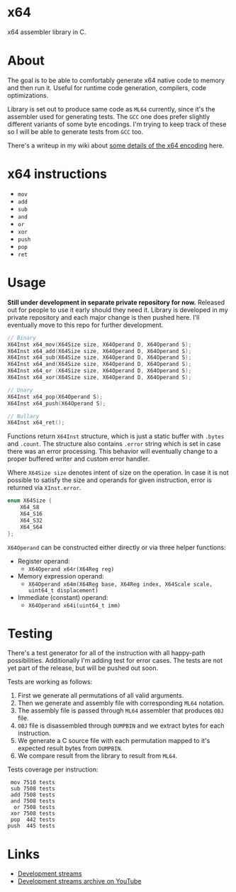 # x64

x64 assembler library in C.

# About

The goal is to be able to comfortably generate x64 native code to memory and then run it. Useful for runtime code generation, compilers, code optimizations.

Library is set out to produce same code as `ML64` currently, since it's the assembler used for generating tests. The `GCC` one does prefer slightly different variants of some byte encodings. I'm trying to keep track of these so I will be able to generate tests from `GCC` too.

There's a writeup in my wiki about [some details of the x64 encoding](https://github.com/martincohen/Wiki/wiki/x64) here.

# x64 instructions

- `mov`
- `add`
- `sub`
- `and`
- `or`
- `xor`
- `push`
- `pop`
- `ret`

# Usage

**Still under development in separate private repository for now.** Released out for people to use it early should they need it. Library is developed in my private repository and each major change is then pushed here. I'll eventually move to this repo for further development.

```c
// Binary
X64Inst x64_mov(X64Size size, X64Operand D, X64Operand S);
X64Inst x64_add(X64Size size, X64Operand D, X64Operand S);
X64Inst x64_sub(X64Size size, X64Operand D, X64Operand S);
X64Inst x64_and(X64Size size, X64Operand D, X64Operand S);
X64Inst x64_or (X64Size size, X64Operand D, X64Operand S);
X64Inst x64_xor(X64Size size, X64Operand D, X64Operand S);

// Unary
X64Inst x64_pop(X64Operand S);
X64Inst x64_push(X64Operand S);

// Nullary
X64Inst x64_ret();
```

Functions return `X64Inst` structure, which is just a static buffer with `.bytes` and `.count`. The structure also contains `.error` string which is set in case there was an error processing. This behavior will eventually change to a proper buffered writer and custom error handler.

Where `X64Size size` denotes intent of size on the operation. In case it is not possible to satisfy the size and operands for given instruction, error is returned via `XInst.error`.

```c
enum X64Size {
    X64_S8
    X64_S16
    X64_S32
    X64_S64
};
```

`X64Operand` can be constructed either directly or via three helper functions:

- Register operand:
  - `X64Operand x64r(X64Reg reg)`
- Memory expression operand:
  - `X64Operand x64m(X64Reg base, X64Reg index, X64Scale scale, uint64_t displacement)`
- Immediate (constant) operand:
  - `X64Operand x64i(uint64_t imm)`

# Testing

There's a test generator for all of the instruction with all happy-path possibilities. Additionally I'm adding test for error cases. The tests are not yet part of the release, but will be pushed out soon.

Tests are working as follows:

1. First we generate all permutations of all valid arguments.
2. Then we generate and assembly file with corresponding `ML64` notation.
3. The assembly file is passed through `ML64` assembler that produces `OBJ` file.
4. `OBJ` file is disassembled through `DUMPBIN` and we extract bytes for each instruction.
5. We generate a C source file with each permutation mapped to it's expected result bytes from `DUMPBIN`.
6. We compare result from the library to result from `ML64`.

Tests coverage per instruction:

```
 mov 7510 tests
 sub 7508 tests
 add 7508 tests
 and 7508 tests
  or 7508 tests
 xor 7508 tests
 pop  442 tests
push  445 tests
```

# Links

- [Development streams](https://twitch.tv/martincohen)
- [Development streams archive on YouTube](https://www.youtube.com/playlist?list=PLPdqby1EYYdUJw27y0LpIffko8EhP6ICs)
